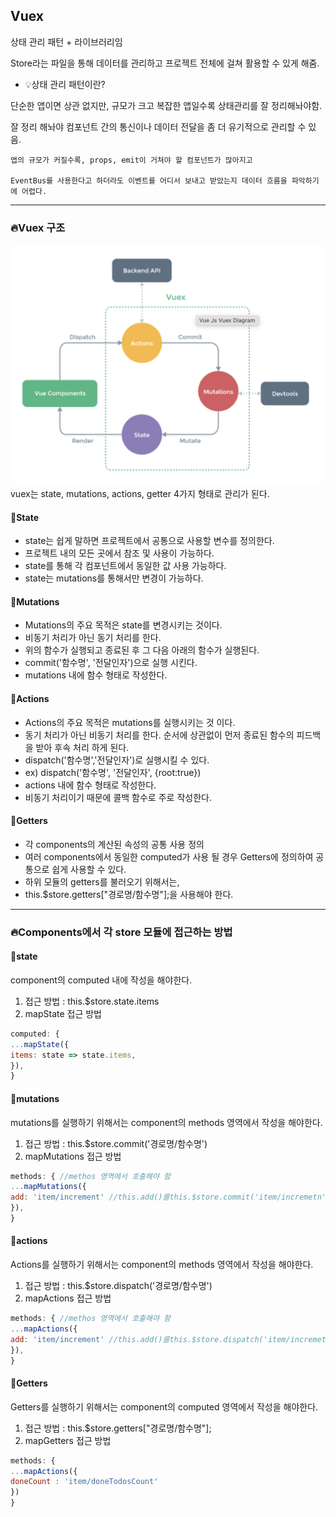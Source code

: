 
## Vuex
상태 관리 패턴 + 라이브러리임

Store라는 파일을 통해 데이터를 관리하고 프로젝트 전체에 걸쳐 활용할 수 있게 해줌.


- 💡상태 관리 패턴이란?

단순한 앱이면 상관 없지만, 규모가 크고 복잡한 앱일수록 상태관리를 잘 정리해놔야함.

잘 정리 해놔야 컴포넌트 간의 통신이나 데이터 전달을 좀 더 유기적으로 관리할 수 있음.


    앱의 규모가 커질수록, props, emit이 거쳐야 할 컴포넌트가 많아지고

    EventBus를 사용한다고 하더라도 이벤트를 어디서 보내고 받았는지 데이터 흐름을 파악하기에 어렵다.

---

### 🔥Vuex 구조

![img_8.png](images/img_8.png)
vuex는 state, mutations, actions, getter 4가지 형태로 관리가 된다.

#### 🎈State
- state는 쉽게 말하면 프로젝트에서 공통으로 사용할 변수를 정의한다.
- 프로젝트 내의 모든 곳에서 참조 및 사용이 가능하다.
- state를 통해 각 컴포넌트에서 동일한 값 사용 가능하다.
- state는 mutations를 통해서만 변경이 가능하다.

#### 🎈Mutations
-  Mutations의 주요 목적은 state를 변경시키는 것이다.
-  비동기 처리가 아닌 동기 처리를 한다.
-  위의 함수가 실행되고 종료된 후 그 다음 아래의 함수가 실행된다.
-  commit('함수명', '전달인자')으로 실행 시킨다.
-  mutations 내에 함수 형태로 작성한다.
#### 🎈Actions
-  Actions의 주요 목적은 mutations를 실행시키는 것 이다.
-  동기 처리가 아닌 비동기 처리를 한다. 순서에 상관없이 먼저 종료된 함수의 피드백을 받아 후속 처리 하게 된다.
-  dispatch('함수명','전달인자')로 실행시킬 수 있다.
-  ex) dispatch('함수명', '전달인자', {root:true})
-  actions 내에 함수 형태로 작성한다.
-  비동기 처리이기 때문에 콜백 함수로 주로 작성한다.
####  🎈Getters
-  각 components의 계산된 속성의 공통 사용 정의
-  여러 components에서 동일한 computed가 사용 될 경우 Getters에 정의하여 공통으로 쉽게 사용할 수 있다.
-  하위 모듈의 getters를 불러오기 위해서는,
-  this.$store.getters["경로명/함수명"];을 사용해야 한다.

---


### 🔥Components에서 각 store 모듈에 접근하는 방법


#### 🎈**state**
component의 computed 내에 작성을 해야한다.
1. 접근 방법 : this.$store.state.items
2. mapState 접근 방법

```js
computed: {
...mapState({
items: state => state.items,
}),
}
```

#### 🎈**mutations**
mutations를 실행하기 위해서는 component의 methods 영역에서 작성을 해야한다.
1. 접근 방법 : this.$store.commit('경로명/함수명')
2. mapMutations 접근 방법
```js
methods: { //methos 영역에서 호출해야 함
...mapMutations({
add: 'item/increment' //this.add()를this.$store.commit('item/incremetn')에 매핑한다.
}),
}
```
#### 🎈**actions**
Actions를 실행하기 위해서는 component의 methods 영역에서 작성을 해야한다.
1. 접근 방법 : this.$store.dispatch('경로명/함수명')
2. mapActions 접근 방법
```js
methods: { //methos 영역에서 호출해야 함
...mapActions({
add: 'item/increment' //this.add()를this.$store.dispatch('item/incremetn')에 매핑한다.
}),
}
```
#### 🎈**Getters**
Getters를 실행하기 위해서는 component의 computed 영역에서 작성을 해야한다.
1. 접근 방법 : this.$store.getters["경로명/함수명"];
2. mapGetters 접근 방법
```js
methods: {
...mapActions({
doneCount : 'item/doneTodosCount'
})
}
```
